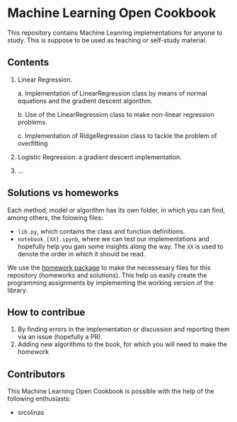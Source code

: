 # Machine Learning Open Cookbook
This repository contains Machine Leanring implementations for anyone to study. This is suppose to be used as teaching or self-study material.

## Contents
1. Linear Regression.

    a. Implementation of LinearRegression class by means of normal equations and the gradient descent algorithm.

    b. Use of the LinearRegression class to make non-linear regression problems.
    
    c. Implementation of RidgeRegression class to tackle the problem of overfitting
2. Logistic Regression: a gradient descent implementation.
3. ...

## Solutions vs homeworks
Each method, model or algorithm has its own folder, in which you can find, among others, the folowing files:

- `lib.py`, which contains the class and function definitions.
- `notebook_[XX].ipynb`, where we can test our implementations and hopefully help you gain some insights along the way. The `XX` is used to denote the order in which it should be read.

We use the [homework package](https://pypi.org/project/homework/0.0.1/) to make the necessesary files for this repository (homeworks and solutions). This help us easily create the programming assignments by implementing the working version of the library. 

## How to contribue

1. By finding errors in the implementation or discussion and reporting them via an issue (hopefully a PR).
2. Adding new algorithms to the book, for which you will need to make the homework


## Contributors
This Machine Learning Open Cookbook is possible with the help of the following enthusiasts:
- srcolinas
